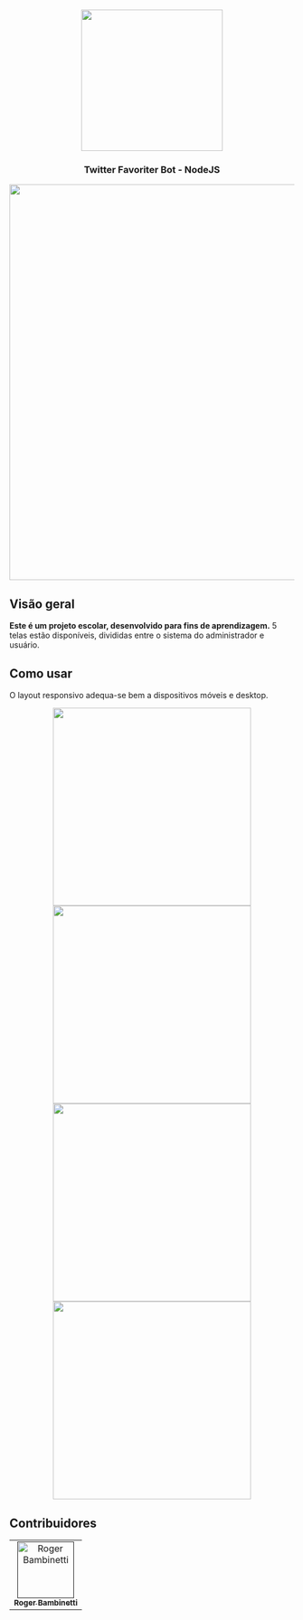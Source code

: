 <h1 align="center">
<img
		width="250"
		src="https://github.com/RogerBambinetti/restaurant-management-system-php/blob/master/preview/logo.png">
</h1>

<h3 align="center">
	Twitter Favoriter Bot - NodeJS
</h3>

<p align="center">
<img
		width="700"
		src="https://github.com/RogerBambinetti/restaurant-management-system-php/blob/master/preview/Screenshot0.png">
</p>


## Visão geral

**Este é um projeto escolar, desenvolvido para fins de aprendizagem.** 5 telas estão disponíveis, divididas entre o sistema do administrador e usuário.


## Como usar

O layout responsivo adequa-se bem a dispositivos móveis e desktop.

<p align="center">
<img
		width="350"
		src="https://github.com/RogerBambinetti/restaurant-management-system-php/blob/master/preview/Screenshot1.png">
<img
		width="350"
		src="https://github.com/RogerBambinetti/restaurant-management-system-php/blob/master/preview/Screenshot2.png">
<img
		width="350"
		src="https://github.com/RogerBambinetti/restaurant-management-system-php/blob/master/preview/Screenshot3.png">
<img
		width="350"
		src="https://github.com/RogerBambinetti/restaurant-management-system-php/blob/master/preview/Screenshot4.png">
</p>


## Contribuidores

<table>
  <tr>
<td align="center"><a href=""><img src="https://avatars0.githubusercontent.com/u/50684839?s=460&v=4" width="100px;" alt="Roger Bambinetti"/><br /><sub><b>Roger Bambinetti</b></sub></a></td>
  </tr>
</table>
